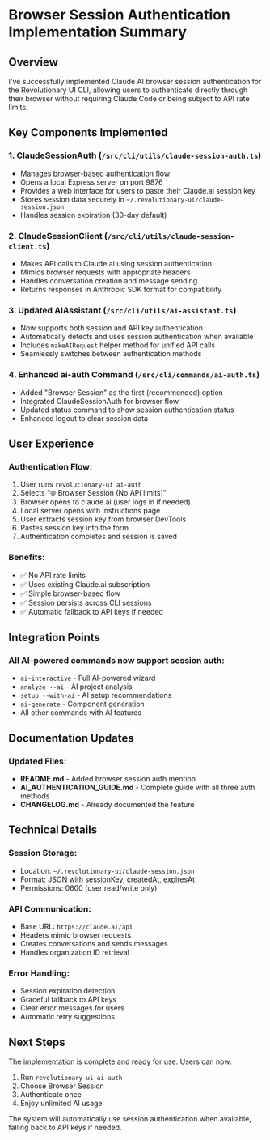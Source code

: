 # Browser Session Authentication Implementation Summary

## Overview
I've successfully implemented Claude AI browser session authentication for the Revolutionary UI CLI, allowing users to authenticate directly through their browser without requiring Claude Code or being subject to API rate limits.

## Key Components Implemented

### 1. **ClaudeSessionAuth** (`/src/cli/utils/claude-session-auth.ts`)
- Manages browser-based authentication flow
- Opens a local Express server on port 9876
- Provides a web interface for users to paste their Claude.ai session key
- Stores session data securely in `~/.revolutionary-ui/claude-session.json`
- Handles session expiration (30-day default)

### 2. **ClaudeSessionClient** (`/src/cli/utils/claude-session-client.ts`)
- Makes API calls to Claude.ai using session authentication
- Mimics browser requests with appropriate headers
- Handles conversation creation and message sending
- Returns responses in Anthropic SDK format for compatibility

### 3. **Updated AIAssistant** (`/src/cli/utils/ai-assistant.ts`)
- Now supports both session and API key authentication
- Automatically detects and uses session authentication when available
- Includes `makeAIRequest` helper method for unified API calls
- Seamlessly switches between authentication methods

### 4. **Enhanced ai-auth Command** (`/src/cli/commands/ai-auth.ts`)
- Added "Browser Session" as the first (recommended) option
- Integrated ClaudeSessionAuth for browser flow
- Updated status command to show session authentication status
- Enhanced logout to clear session data

## User Experience

### Authentication Flow:
1. User runs `revolutionary-ui ai-auth`
2. Selects "🌐 Browser Session (No API limits)"
3. Browser opens to claude.ai (user logs in if needed)
4. Local server opens with instructions page
5. User extracts session key from browser DevTools
6. Pastes session key into the form
7. Authentication completes and session is saved

### Benefits:
- ✅ No API rate limits
- ✅ Uses existing Claude.ai subscription
- ✅ Simple browser-based flow
- ✅ Session persists across CLI sessions
- ✅ Automatic fallback to API keys if needed

## Integration Points

### All AI-powered commands now support session auth:
- `ai-interactive` - Full AI-powered wizard
- `analyze --ai` - AI project analysis
- `setup --with-ai` - AI setup recommendations
- `ai-generate` - Component generation
- All other commands with AI features

## Documentation Updates

### Updated Files:
- **README.md** - Added browser session auth mention
- **AI_AUTHENTICATION_GUIDE.md** - Complete guide with all three auth methods
- **CHANGELOG.md** - Already documented the feature

## Technical Details

### Session Storage:
- Location: `~/.revolutionary-ui/claude-session.json`
- Format: JSON with sessionKey, createdAt, expiresAt
- Permissions: 0600 (user read/write only)

### API Communication:
- Base URL: `https://claude.ai/api`
- Headers mimic browser requests
- Creates conversations and sends messages
- Handles organization ID retrieval

### Error Handling:
- Session expiration detection
- Graceful fallback to API keys
- Clear error messages for users
- Automatic retry suggestions

## Next Steps

The implementation is complete and ready for use. Users can now:

1. Run `revolutionary-ui ai-auth`
2. Choose Browser Session
3. Authenticate once
4. Enjoy unlimited AI usage

The system will automatically use session authentication when available, falling back to API keys if needed.